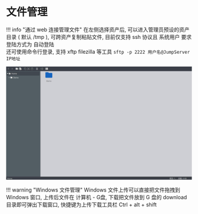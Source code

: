 # 文件管理

!!! info "通过 web 连接管理文件"
    在左侧选择资产后, 可以进入管理员预设的资产目录 ( 默认 /tmp ), 可跨资产复制粘贴文件, 目前仅支持 ssh 协议且 系统用户 要求登陆方式为 自动登陆  
    还可使用命令行登录, 支持 xftp filezilla 等工具
    ```
    sftp -p 2222 用户名@JumpServer IP地址
    ```

![文件管理](../../img/user_terminal_web-sftp_list.jpg)

!!! warning "Windows 文件管理"
    Windows 文件上传可以直接把文件拖拽到 Windows 窗口, 上传后文件在 计算机 - G盘, 下载把文件放到 G 盘的 download  目录即可弹出下载窗口, 快捷键为上传下载工具栏 Ctrl + alt + shift  
